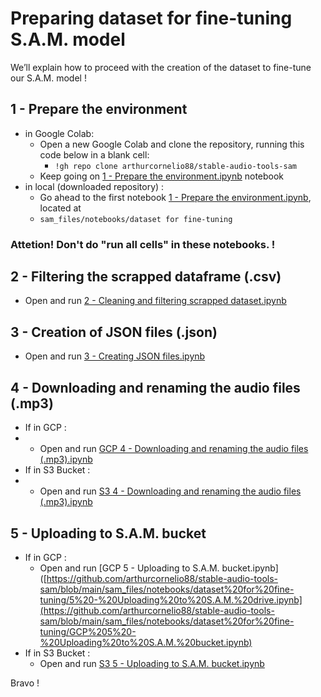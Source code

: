# Preparing dataset for fine-tuning S.A.M. model

We’ll explain how to proceed with the creation of the dataset to fine-tune our S.A.M. model !

## 1 - Prepare the environment
- in Google Colab:
  - Open a new Google Colab and clone the repository, running this code below in a blank cell:
    - `!gh repo clone arthurcornelio88/stable-audio-tools-sam`
  - Keep going on [1 - Prepare the environment.ipynb](https://github.com/arthurcornelio88/stable-audio-tools-sam/blob/main/sam_files/notebooks/dataset%20for%20fine-tuning/1%20-%20Prepare%20environment.ipynb) notebook
- in local (downloaded repository) :
  - Go ahead to the first notebook [1 - Prepare the environment.ipynb](https://github.com/arthurcornelio88/stable-audio-tools-sam/blob/main/sam_files/notebooks/dataset%20for%20fine-tuning/1%20-%20Prepare%20environment.ipynb), located at
  - `sam_files/notebooks/dataset for fine-tuning`

### **Attetion! Don't do "run all cells" in these notebooks.** !

## 2 - Filtering the scrapped dataframe (.csv)

- Open and run [2 - Cleaning and filtering scrapped dataset.ipynb](https://github.com/arthurcornelio88/stable-audio-tools-sam/blob/main/sam_files/notebooks/dataset%20for%20fine-tuning/2%20-%20Cleaning%20and%20filtering%20scrapped%20dataset.ipynb)

## 3 - Creation of JSON files (.json)

- Open and run [3 - Creating JSON files.ipynb](https://github.com/arthurcornelio88/stable-audio-tools-sam/blob/main/sam_files/notebooks/dataset%20for%20fine-tuning/3%20-%20Creating%20JSON%20files.ipynb)

## 4 - Downloading and renaming the audio files (.mp3)

- If in GCP :
- - Open and run [GCP 4 - Downloading and renaming the audio files (.mp3).ipynb](https://github.com/arthurcornelio88/stable-audio-tools-sam/blob/main/sam_files/notebooks/dataset%20for%20fine-tuning/GCP%204%20-%20Downloading%20and%20renaming%20the%20audio%20files%20(.mp3).ipynb)
- If in S3 Bucket :
- - Open and run [S3 4 - Downloading and renaming the audio files (.mp3).ipynb](https://github.com/arthurcornelio88/stable-audio-tools-sam/blob/main/sam_files/notebooks/dataset%20for%20fine-tuning/S3%204%20-%20Downloading%20and%20renaming%20the%20audio%20files%20(.mp3).ipynb)

## 5 - Uploading to S.A.M. bucket

- If in GCP :
  - Open and run [GCP 5 - Uploading to S.A.M. bucket.ipynb]([https://github.com/arthurcornelio88/stable-audio-tools-sam/blob/main/sam_files/notebooks/dataset%20for%20fine-tuning/5%20-%20Uploading%20to%20S.A.M.%20drive.ipynb](https://github.com/arthurcornelio88/stable-audio-tools-sam/blob/main/sam_files/notebooks/dataset%20for%20fine-tuning/GCP%205%20-%20Uploading%20to%20S.A.M.%20bucket.ipynb)
- If in S3 Bucket :
  - Open and run [S3 5 - Uploading to S.A.M. bucket.ipynb](https://github.com/arthurcornelio88/stable-audio-tools-sam/blob/main/sam_files/notebooks/dataset%20for%20fine-tuning/S3%205%20-%20Uploading%20to%20S.A.M.%20bucket.ipynb)

Bravo !
